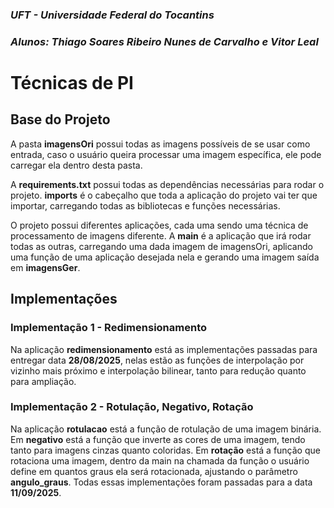 ### _UFT - Universidade Federal do Tocantins_
### _Alunos: Thiago Soares Ribeiro Nunes de Carvalho e Vitor Leal_

# Técnicas de PI

## Base do Projeto

A pasta **imagensOri** possui todas as imagens possíveis de se usar como entrada, caso o usuário queira processar uma imagem específica, ele pode carregar ela dentro desta pasta.

A **requirements.txt** possui todas as dependências necessárias para rodar o projeto. **imports** é o cabeçalho que toda a aplicação  do projeto vai ter que importar, carregando todas as bibliotecas e funções necessárias.

O projeto possui diferentes aplicações, cada uma sendo uma técnica de processamento de imagens diferente. A **main** é a aplicação que irá rodar todas as outras, carregando uma dada imagem de imagensOri, aplicando uma função de uma aplicação desejada nela e gerando uma imagem saída em **imagensGer**.

## Implementações

### Implementação 1 - Redimensionamento

Na aplicação **redimensionamento** está as implementações passadas para entregar data **28/08/2025**, nelas estão as funções de interpolação por vizinho mais próximo e interpolação bilinear, tanto para redução quanto para ampliação.

### Implementação 2 - Rotulação, Negativo, Rotação

Na aplicação **rotulacao** está a função de rotulação de uma imagem binária. Em **negativo** está a função que inverte as cores de uma imagem, tendo tanto para imagens cinzas quanto coloridas. Em **rotação** está a função que rotaciona uma imagem, dentro da main na chamada da função o usuário define em quantos graus ela será rotacionada, ajustando o parâmetro **angulo_graus**. Todas essas implementações foram passadas para a data **11/09/2025**. 
